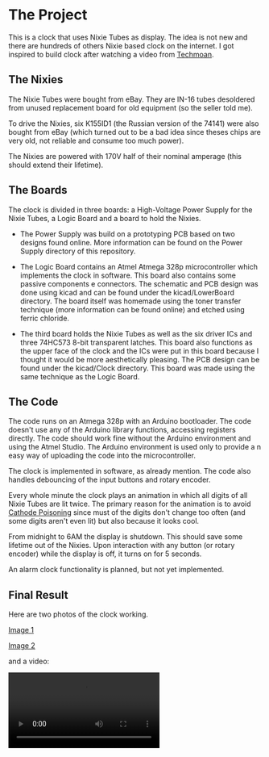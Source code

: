 # The Project

This is a clock that uses Nixie Tubes as display. The idea is not new and there are hundreds of others Nixie based clock on the internet.
I got inspired to build clock after watching a video from [Techmoan](https://www.youtube.com/channel/UC5I2hjZYiW9gZPVkvzM8_Cw).

## The Nixies

The Nixie Tubes were bought from eBay. They are IN-16 tubes desoldered from unused replacement board for old equipment (so the seller told me).

To drive the Nixies, six K155ID1 (the Russian version of the 74141) were also bought from eBay (which turned out to be a bad idea since theses chips are very old, not reliable and consume too much power).

The Nixies are powered with 170V half of their nominal amperage (this should extend their lifetime).

## The Boards

The clock is divided in three boards: a High-Voltage Power Supply for the Nixie Tubes, a Logic Board and a board to hold the Nixies.

* The Power Supply was build on a prototyping PCB based on two designs found online. More information can be found on the Power Supply directory of this repository.

* The Logic Board contains an Atmel Atmega 328p microcontroller which implements the clock in software. This board also contains some passive components e connectors. The schematic and PCB design was done using kicad and can be found under the kicad/LowerBoard directory. The board itself was homemade using the toner transfer technique (more information can be found online) and etched using ferric chloride.

* The third board holds the Nixie Tubes as well as the six driver ICs and three 74HC573 8-bit transparent latches. This board also functions as the upper face of the clock and the ICs were put in this board because I thought it would be more aesthetically pleasing. The PCB design can be found under the kicad/Clock directory. This board was made using the same technique as the Logic Board.

## The Code

The code runs on an Atmega 328p with an Arduino bootloader. The code doesn't use any of the Arduino library functions, accessing registers directly. The code should work fine without the Arduino environment and using the Atmel Studio. The Arduino environment is used only to provide a n easy way of uploading the code into the microcontroller.

The clock is implemented in software, as already mention. The code also handles debouncing of the input buttons and rotary encoder.

Every whole minute the clock plays an animation in which all digits of all Nixie Tubes are lit twice. The primary reason for the animation is to avoid [Cathode Poisoning](http://www.tube-tester.com/sites/nixie/different/cathode%20poisoning/cathode-poisoning.htm) since must of the digits don't change too often (and some digits aren't even lit) but also because it looks cool.

From midnight to 6AM the display is shutdown. This should save some lifetime out of the Nixies. Upon interaction with any button (or rotary encoder) while the display is off, it turns on for 5 seconds.

An alarm clock functionality is planned, but not yet implemented.

## Final Result

Here are two photos of the clock working.

[Image 1](Images/IMG_20180526_154434791_HDR.jpg?raw=true)

[Image 2](Images/IMG_20180526_154438831_HDR.jpg?raw=true)

and a video:

<video controls="controls">
  <source type="video/mp4" src="Images/VID_20180526_154449329.mp4?raw=true"></source>
  <p>Your browser does not support the video element.</p>
</video>
